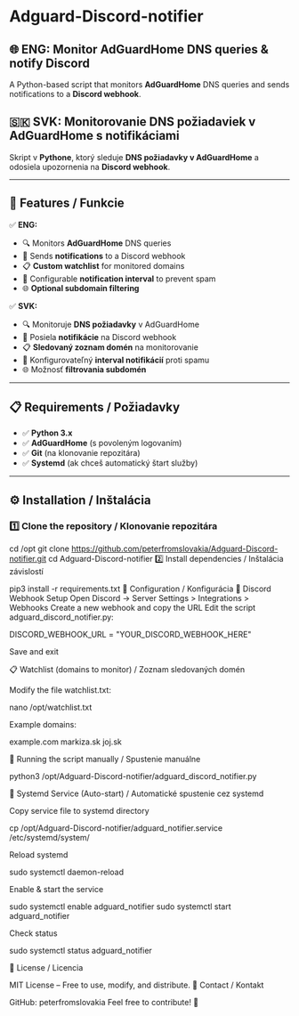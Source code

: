 # Adguard-Discord-notifier

## 🌐 ENG: Monitor AdGuardHome DNS queries & notify Discord  
A Python-based script that monitors **AdGuardHome** DNS queries and sends notifications to a **Discord webhook**.

## 🇸🇰 SVK: Monitorovanie DNS požiadaviek v AdGuardHome s notifikáciami  
Skript v **Pythone**, ktorý sleduje **DNS požiadavky v AdGuardHome** a odosiela upozornenia na **Discord webhook**.

---

## 🚀 Features / Funkcie  
✅ **ENG:**  
- 🔍 Monitors **AdGuardHome** DNS queries  
- 🔔 Sends **notifications** to a Discord webhook  
- 📋 **Custom watchlist** for monitored domains  
- 🚀 Configurable **notification interval** to prevent spam  
- 🌐 **Optional subdomain filtering**  

✅ **SVK:**  
- 🔍 Monitoruje **DNS požiadavky** v AdGuardHome  
- 🔔 Posiela **notifikácie** na Discord webhook  
- 📋 **Sledovaný zoznam domén** na monitorovanie  
- 🚀 Konfigurovateľný **interval notifikácií** proti spamu  
- 🌐 Možnosť **filtrovania subdomén**  

---

## 📋 Requirements / Požiadavky  
- ✅ **Python 3.x**  
- ✅ **AdGuardHome** (s povoleným logovaním)  
- ✅ **Git** (na klonovanie repozitára)  
- ✅ **Systemd** (ak chceš automatický štart služby)  

---

## ⚙️ Installation / Inštalácia  

### 1️⃣ **Clone the repository / Klonovanie repozitára**  

cd /opt
git clone https://github.com/peterfromslovakia/Adguard-Discord-notifier.git
cd Adguard-Discord-notifier
2️⃣ Install dependencies / Inštalácia závislostí

pip3 install -r requirements.txt
📑 Configuration / Konfigurácia
🔗 Discord Webhook Setup
   Open Discord → Server Settings > Integrations > Webhooks
   Create a new webhook and copy the URL
   Edit the script adguard_discord_notifier.py:

   DISCORD_WEBHOOK_URL = "YOUR_DISCORD_WEBHOOK_HERE"

   Save and exit

📋 Watchlist (domains to monitor) / Zoznam sledovaných domén

Modify the file watchlist.txt:

nano /opt/watchlist.txt

Example domains:

example.com
markiza.sk
joj.sk

🚀 Running the script manually / Spustenie manuálne

python3 /opt/Adguard-Discord-notifier/adguard_discord_notifier.py

🔄 Systemd Service (Auto-start) / Automatické spustenie cez systemd

Copy service file to systemd directory

cp /opt/Adguard-Discord-notifier/adguard_notifier.service /etc/systemd/system/

Reload systemd

sudo systemctl daemon-reload

Enable & start the service

sudo systemctl enable adguard_notifier
sudo systemctl start adguard_notifier

Check status

sudo systemctl status adguard_notifier

📜 License / Licencia

MIT License – Free to use, modify, and distribute.
📧 Contact / Kontakt

GitHub: peterfromslovakia
Feel free to contribute! 🚀


